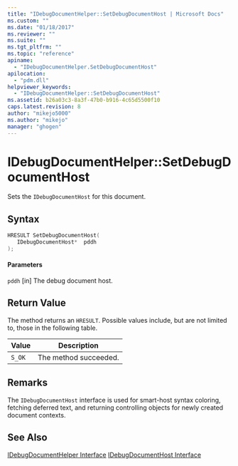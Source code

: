 ```yaml
---
title: "IDebugDocumentHelper::SetDebugDocumentHost | Microsoft Docs"
ms.custom: ""
ms.date: "01/18/2017"
ms.reviewer: ""
ms.suite: ""
ms.tgt_pltfrm: ""
ms.topic: "reference"
apiname:
  - "IDebugDocumentHelper.SetDebugDocumentHost"
apilocation:
  - "pdm.dll"
helpviewer_keywords:
  - "IDebugDocumentHelper::SetDebugDocumentHost"
ms.assetid: b26a03c3-8a3f-47b0-b916-4c65d5500f10
caps.latest.revision: 8
author: "mikejo5000"
ms.author: "mikejo"
manager: "ghogen"
---
```

# IDebugDocumentHelper::SetDebugDocumentHost
Sets the `IDebugDocumentHost` for this document.

## Syntax

```cpp
HRESULT SetDebugDocumentHost(
   IDebugDocumentHost*  pddh
);
```

#### Parameters
 `pddh`
 [in] The debug document host.

## Return Value
 The method returns an `HRESULT`. Possible values include, but are not limited to, those in the following table.

|Value|Description|
|-----------|-----------------|
|`S_OK`|The method succeeded.|

## Remarks
 The `IDebugDocumentHost` interface is used for smart-host syntax coloring, fetching deferred text, and returning controlling objects for newly created document contexts.

## See Also
 [IDebugDocumentHelper Interface](../../winscript/reference/idebugdocumenthelper-interface.md)
 [IDebugDocumentHost Interface](../../winscript/reference/idebugdocumenthost-interface.md)